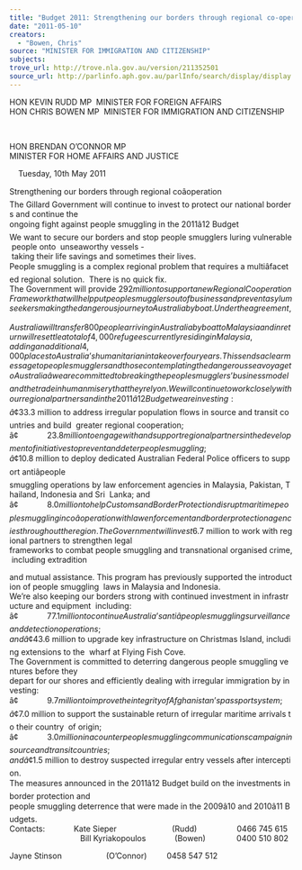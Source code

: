 ```yaml
---
title: "Budget 2011: Strengthening our borders through regional co-operation"
date: "2011-05-10"
creators:
  - "Bowen, Chris"
source: "MINISTER FOR IMMIGRATION AND CITIZENSHIP"
subjects:
trove_url: http://trove.nla.gov.au/version/211352501
source_url: http://parlinfo.aph.gov.au/parlInfo/search/display/display.w3p;query=Id%3A%22media/pressrel/757474%22
---
```


 HON KEVIN RUDD MP  MINISTER FOR FOREIGN AFFAIRS    HON CHRIS BOWEN MP  MINISTER FOR IMMIGRATION AND CITIZENSHIP 

  

 HON BRENDAN O’CONNOR MP  MINISTER FOR HOME AFFAIRS AND JUSTICE   

     Tuesday, 10th May 2011     

 Strengthening our borders through regional coâoperation    The Gillard Government will continue to invest to protect our national borders and continue the  ongoing fight against people smuggling in the 2011â12 Budget    We want to secure our borders and stop people smugglers luring vulnerable people onto  unseaworthy vessels - taking their life savings and sometimes their lives.    People smuggling is a complex regional problem that requires a multiâfaceted regional solution.  There is no quick fix.     The Government will provide $292 million to support a new Regional Cooperation Framework that  will help put people smugglers out of business and prevent asylum seekers making the dangerous  journey to Australia by boat.    Under the agreement, Australia will transfer 800 people arriving in Australia by boat to Malaysia and  in return will resettle a total of 4,000 refugees currently residing in Malaysia, adding an additional  4,000 places to Australia’s humanitarian intake over four years.    This sends a clear message to people smugglers and those contemplating the dangerous sea voyage  to Australia â we are committed to breaking the people smugglers’ business model and the trade in  human misery that they rely on.    We will continue to work closely with our regional partners and in the 2011â12 Budget we are  investing:  â¢             $33.3 million to address irregular population flows in source and transit countries and build  greater regional cooperation;  â¢             $23.8 million to engage with and support regional partners in the development of initiatives  to prevent and deter people smuggling;  â¢             $10.8 million to deploy dedicated Australian Federal Police officers to support antiâpeople  smuggling operations by law enforcement agencies in Malaysia, Pakistan, Thailand, Indonesia and Sri  Lanka; and  â¢             $8.0 million to help Customs and Border Protection disrupt maritime people smuggling in  coâoperation with law enforcement and border protection agencies throughout the region.    The Government will invest $6.7 million to work with regional partners to strengthen legal  frameworks to combat people smuggling and transnational organised crime, including extradition 

 and mutual assistance. This program has previously supported the introduction of people smuggling  laws in Malaysia and Indonesia.    We’re also keeping our borders strong with continued investment in infrastructure and equipment  including:  â¢             $77.1 million to continue Australia’s antiâpeople smuggling surveillance and detection  operations; and  â¢             $43.6 million to upgrade key infrastructure on Christmas Island, including extensions to the  wharf at Flying Fish Cove.    The Government is committed to deterring dangerous people smuggling ventures before they  depart for our shores and efficiently dealing with irregular immigration by investing:  â¢             $9.7 million to improve the integrity of Afghanistan’s passport system;  â¢             $7.0 million to support the sustainable return of irregular maritime arrivals to their country  of origin;  â¢             $3.0 million in a counter people smuggling communications campaign in source and transit  countries; and  â¢             $1.5 million to destroy suspected irregular entry vessels after interception.    The measures announced in the 2011â12 Budget build on the investments in border protection and  people smuggling deterrence that were made in the 2009â10 and 2010â11 Budgets.    Contacts:             Kate Sieper                         (Rudd)                  0466 745 615                                  Bill Kyriakopoulos             (Bowen)              0400 510 802 

 Jayne Stinson                    (O’Connor)         0458 547 512    

